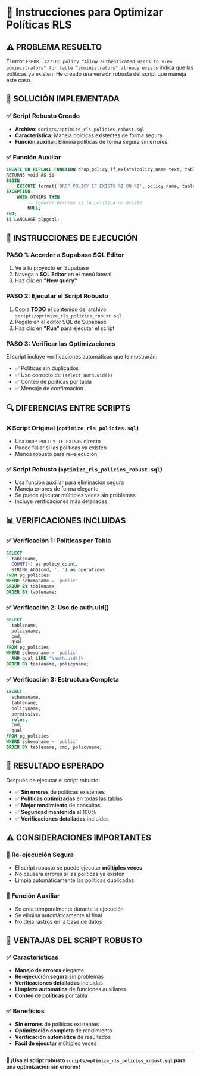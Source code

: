 # 🚀 Instrucciones para Optimizar Políticas RLS

## ⚠️ **PROBLEMA RESUELTO**

El error `ERROR: 42710: policy "Allow authenticated users to view administrators" for table "administrators" already exists` indica que las políticas ya existen. He creado una versión robusta del script que maneja este caso.

## 🔧 **SOLUCIÓN IMPLEMENTADA**

### **✅ Script Robusto Creado**
- **Archivo**: `scripts/optimize_rls_policies_robust.sql`
- **Característica**: Maneja políticas existentes de forma segura
- **Función auxiliar**: Elimina políticas de forma segura sin errores

### **✅ Función Auxiliar**
```sql
CREATE OR REPLACE FUNCTION drop_policy_if_exists(policy_name text, table_name text)
RETURNS void AS $$
BEGIN
    EXECUTE format('DROP POLICY IF EXISTS %I ON %I', policy_name, table_name);
EXCEPTION
    WHEN OTHERS THEN
        -- Ignorar errores si la política no existe
        NULL;
END;
$$ LANGUAGE plpgsql;
```

## 🚀 **INSTRUCCIONES DE EJECUCIÓN**

### **PASO 1: Acceder a Supabase SQL Editor**
1. Ve a tu proyecto en Supabase
2. Navega a **SQL Editor** en el menú lateral
3. Haz clic en **"New query"**

### **PASO 2: Ejecutar el Script Robusto**
1. Copia **TODO** el contenido del archivo `scripts/optimize_rls_policies_robust.sql`
2. Pégalo en el editor SQL de Supabase
3. Haz clic en **"Run"** para ejecutar el script

### **PASO 3: Verificar las Optimizaciones**
El script incluye verificaciones automáticas que te mostrarán:
- ✅ Políticas sin duplicados
- ✅ Uso correcto de `(select auth.uid())`
- ✅ Conteo de políticas por tabla
- ✅ Mensaje de confirmación

## 🔍 **DIFERENCIAS ENTRE SCRIPTS**

### **❌ Script Original (`optimize_rls_policies.sql`)**
- Usa `DROP POLICY IF EXISTS` directo
- Puede fallar si las políticas ya existen
- Menos robusto para re-ejecución

### **✅ Script Robusto (`optimize_rls_policies_robust.sql`)**
- Usa función auxiliar para eliminación segura
- Maneja errores de forma elegante
- Se puede ejecutar múltiples veces sin problemas
- Incluye verificaciones más detalladas

## 📊 **VERIFICACIONES INCLUIDAS**

### **✅ Verificación 1: Políticas por Tabla**
```sql
SELECT 
  tablename,
  COUNT(*) as policy_count,
  STRING_AGG(cmd, ', ') as operations
FROM pg_policies 
WHERE schemaname = 'public'
GROUP BY tablename
ORDER BY tablename;
```

### **✅ Verificación 2: Uso de auth.uid()**
```sql
SELECT 
  tablename,
  policyname,
  cmd,
  qual
FROM pg_policies 
WHERE schemaname = 'public' 
  AND qual LIKE '%auth.uid()%'
ORDER BY tablename, policyname;
```

### **✅ Verificación 3: Estructura Completa**
```sql
SELECT 
  schemaname,
  tablename,
  policyname,
  permissive,
  roles,
  cmd,
  qual
FROM pg_policies 
WHERE schemaname = 'public'
ORDER BY tablename, cmd, policyname;
```

## 🎯 **RESULTADO ESPERADO**

Después de ejecutar el script robusto:
- ✅ **Sin errores** de políticas existentes
- ✅ **Políticas optimizadas** en todas las tablas
- ✅ **Mejor rendimiento** de consultas
- ✅ **Seguridad mantenida** al 100%
- ✅ **Verificaciones detalladas** incluidas

## ⚠️ **CONSIDERACIONES IMPORTANTES**

### **🔴 Re-ejecución Segura**
- El script robusto se puede ejecutar **múltiples veces**
- No causará errores si las políticas ya existen
- Limpia automáticamente las políticas duplicadas

### **🔴 Función Auxiliar**
- Se crea temporalmente durante la ejecución
- Se elimina automáticamente al final
- No deja rastros en la base de datos

## 🎉 **VENTAJAS DEL SCRIPT ROBUSTO**

### **✅ Características**
- **Manejo de errores** elegante
- **Re-ejecución segura** sin problemas
- **Verificaciones detalladas** incluidas
- **Limpieza automática** de funciones auxiliares
- **Conteo de políticas** por tabla

### **✅ Beneficios**
- **Sin errores** de políticas existentes
- **Optimización completa** de rendimiento
- **Verificación automática** de resultados
- **Fácil de ejecutar** múltiples veces

---

**🚀 ¡Usa el script robusto `scripts/optimize_rls_policies_robust.sql` para una optimización sin errores!**

